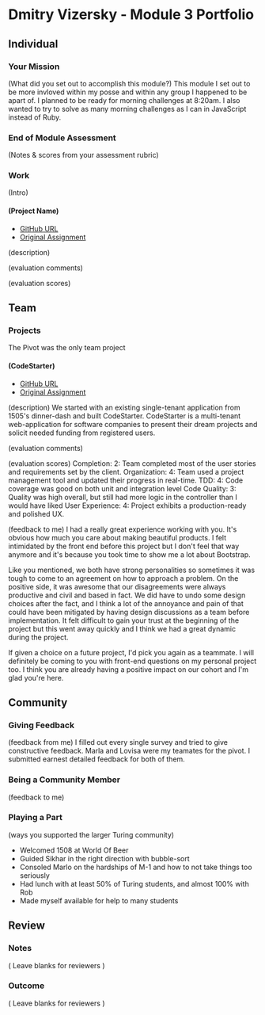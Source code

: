 # Dmitry Vizersky - Module 3 Portfolio

## Individual

### Your Mission

(What did you set out to accomplish this module?)
This module I set out to be more invloved within my posse
and within any group I happened to be apart of. I planned to
be ready for morning challenges at 8:20am. I also wanted to try
to solve as many morning challenges as I can in JavaScript instead of Ruby.

### End of Module Assessment

(Notes & scores from your assessment rubric)

### Work

(Intro)

#### (Project Name)

* [GitHub URL]()
* [Original Assignment]()

(description)

(evaluation comments)

(evaluation scores)

## Team

### Projects

The Pivot was the only team project

#### (CodeStarter)

* [GitHub URL](https://github.com/marlabrizel/the_pivot)
* [Original Assignment](https://github.com/turingschool/lesson_plans/blob/master/ruby_03-professional_rails_applications/the_pivot.markdown#pivots)

(description)
We started with an existing single-tenant application from 1505's dinner-dash and built CodeStarter.
CodeStarter is a multi-tenant web-application for software companies to present their
dream projects and solicit needed funding from registered users.

(evaluation comments)

(evaluation scores)
  Completion:   2: Team completed most of the user stories and requirements set by the client.
  Organization: 4: Team used a project management tool and updated their progress in real-time.
  TDD:          4: Code coverage was good on both unit and integration level
  Code Quality: 3: Quality was high overall, but still had more logic in the controller than I would have liked
  User Experience: 4: Project exhibits a production-ready and polished UX.

(feedback to me)
I had a really great experience working with you. It's obvious how much you care about making beautiful products. I felt intimidated by the front end before this project but I don't feel that way anymore and it's because you took time to show me a lot about Bootstrap.

Like you mentioned, we both have strong personalities so sometimes it was tough to come to an agreement on how to approach a problem. On the positive side, it was awesome that our disagreements were always productive and civil and based in fact. We did have to undo some design choices after the fact, and I think a lot of the annoyance and pain of that could have been mitigated by having design discussions as a team before implementation. It felt difficult to gain your trust at the beginning of the project but this went away quickly and I think we had a great dynamic during the project.

If given a choice on a future project, I'd pick you again as a teammate. I will definitely be coming to you with front-end questions on my personal project too. I think you are already having a positive impact on our cohort and I'm glad you're here.

## Community

### Giving Feedback

(feedback from me)
I filled out every single survey and tried to give constructive feedback.
Marla and Lovisa were my teamates for the pivot.
I submitted earnest detailed feedback for both of them.

### Being a Community Member

(feedback to me)

### Playing a Part

(ways you supported the larger Turing community)
- Welcomed 1508 at World Of Beer
- Guided Sikhar in the right direction with bubble-sort
- Consoled Marlo on the hardships of M-1 and how to not take things too seriously
- Had lunch with at least 50% of Turing students, and almost 100% with Rob
- Made myself available for help to many students

## Review

### Notes

( Leave blanks for reviewers )

### Outcome

( Leave blanks for reviewers )
